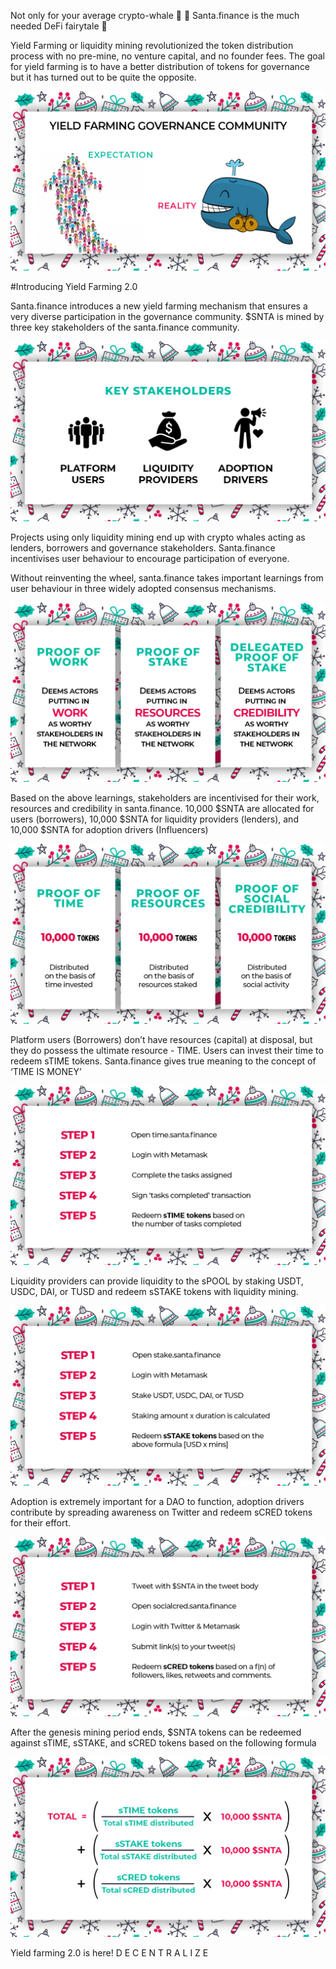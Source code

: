 Not only for your average crypto-whale 🐋
🎅 Santa.finance is the much needed DeFi fairytale 🧚

Yield Farming or liquidity mining revolutionized the token distribution process with no pre-mine, no venture capital, and no founder fees. The goal for yield farming is to have a better distribution of tokens for governance but it has turned out to be quite the opposite. 

![picture](images/expectation-reality.jpg)

#Introducing Yield Farming 2.0

Santa.finance introduces a new yield farming mechanism that ensures a very diverse participation in the governance community. $SNTA is mined by three key stakeholders of the santa.finance community. 

![picture](images/key-stakeholders.jpg)

Projects using only liquidity mining end up with crypto whales acting as lenders, borrowers and governance stakeholders. Santa.finance incentivises user behaviour to encourage participation of everyone. 

Without reinventing the wheel, santa.finance takes important learnings from user behaviour in three widely adopted consensus mechanisms. 

![picture](images/consensus-mechanisms.jpg)

Based on the above learnings, stakeholders are incentivised for their work, resources and credibility in santa.finance. 10,000 $SNTA are allocated for users (borrowers), 10,000 $SNTA for liquidity providers (lenders), and 10,000 $SNTA for adoption drivers (Influencers)

![picture](images/token-distribution.jpg)

Platform users (Borrowers) don’t have resources (capital) at disposal, but they do possess the ultimate resource - TIME. Users can invest their time to redeem sTIME tokens. Santa.finance gives true meaning to the concept of ‘TIME IS MONEY’

![picture](images/time-mechanism.jpg)
 
Liquidity providers can provide liquidity to the sPOOL by staking USDT, USDC, DAI, or TUSD and redeem sSTAKE tokens with liquidity mining. 

![picture](images/staking-mechanism.jpg)

Adoption is extremely important for a DAO to function, adoption drivers contribute by spreading awareness on Twitter and redeem sCRED tokens for their effort. 

![picture](images/cred-mechanism.jpg)

After the genesis mining period ends, $SNTA tokens can be redeemed against sTIME, sSTAKE, and sCRED tokens based on the following formula

![picture](images/SNTA-calculation.jpg)

Yield farming 2.0 is here!
D E C E N T R A L I Z E



